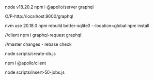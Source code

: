 node v18.20.2
npm i @apollo/server graphql

O/P-http://localhost:9000/graphql

nvm use 20.18.0
npm rebuild better-sqlite3 --location=global
npm install

//client
npm i graphql-request graphql

//master changes - rebase check

<!-- db reset -->

node scripts/create-db.js

npm i @apollo/client

<!-- populate the db with 50 jobs using the seed -->

node scripts/insert-50-jobs.js
